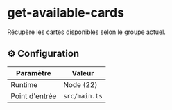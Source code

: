 # get-available-cards

Récupère les cartes disponibles selon le groupe actuel.

## ⚙️ Configuration

| Paramètre      | Valeur        |
| -------------- | ------------- |
| Runtime        | Node (22)     |
| Point d'entrée | `src/main.ts` |
